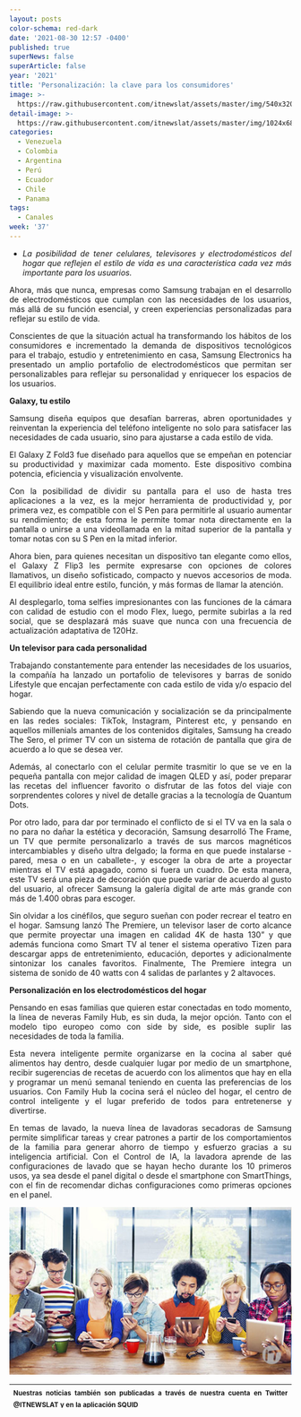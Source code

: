 ```yaml
---
layout: posts
color-schema: red-dark
date: '2021-08-30 12:57 -0400'
published: true
superNews: false
superArticle: false
year: '2021'
title: 'Personalización: la clave para los consumidores'
image: >-
  https://raw.githubusercontent.com/itnewslat/assets/master/img/540x320/Consumidor-Digital-p.jpg
detail-image: >-
  https://raw.githubusercontent.com/itnewslat/assets/master/img/1024x680/Consumidor-Digital-g.jpg
categories:
  - Venezuela
  - Colombia
  - Argentina
  - Perú
  - Ecuador
  - Chile
  - Panama
tags:
  - Canales
week: '37'
---
```

<ul style="list-style-type: disc; text-align: justify;">
	<li><em>La posibilidad de tener celulares, televisores y electrodomésticos del hogar que reflejen el estilo de vida es una característica cada vez más importante para los usuarios.</em></li>
</ul>
<p style="text-align: justify;">Ahora, más que nunca, empresas como Samsung trabajan en el desarrollo de electrodomésticos que cumplan con las necesidades de los usuarios, más allá de su función esencial, y creen experiencias personalizadas para reflejar su estilo de vida.</p>
<p style="text-align: justify;">Conscientes de que la situación actual ha transformando los hábitos de los consumidores e incrementado la demanda de dispositivos tecnológicos para el trabajo, estudio y entretenimiento en casa, Samsung Electronics ha presentado un amplio portafolio de electrodomésticos que permitan ser personalizables para reflejar su personalidad y enriquecer los espacios de los usuarios.</p>
<p style="text-align: justify;"><strong>Galaxy, tu estilo </strong></p>
<p style="text-align: justify;">Samsung diseña equipos que desafían barreras, abren oportunidades y reinventan la experiencia del teléfono inteligente no solo para satisfacer las necesidades de cada usuario, sino para ajustarse a cada estilo de vida.</p>
<p style="text-align: justify;">El Galaxy Z Fold3 fue diseñado para aquellos que se empeñan en potenciar su productividad y maximizar cada momento. Este dispositivo combina potencia, eficiencia y visualización envolvente.</p>
<p style="text-align: justify;">Con la posibilidad de dividir su pantalla para el uso de hasta tres aplicaciones a la vez, es la mejor herramienta de productividad y, por primera vez, es compatible con el S Pen para permitirle al usuario aumentar su rendimiento; de esta forma le permite tomar nota directamente en la pantalla o unirse a una videollamada en la mitad superior de la pantalla y tomar notas con su S Pen en la mitad inferior.</p>
<p style="text-align: justify;">Ahora bien, para quienes necesitan un dispositivo tan elegante como ellos, el Galaxy Z Flip3 les permite expresarse con opciones de colores llamativos, un diseño sofisticado, compacto y nuevos accesorios de moda. El equilibrio ideal entre estilo, función, y más formas de llamar la atención.</p>
<p style="text-align: justify;">Al desplegarlo, toma selfies impresionantes con las funciones de la cámara con calidad de estudio con el modo Flex, luego, permite subirlas a la red social, que se desplazará más suave que nunca con una frecuencia de actualización adaptativa de 120Hz.</p>
<p style="text-align: justify;"><strong>Un televisor para cada personalidad</strong></p>
<p style="text-align: justify;">Trabajando constantemente para entender las necesidades de los usuarios, la compañía ha lanzado un portafolio de televisores y barras de sonido Lifestyle que encajan perfectamente con cada estilo de vida y/o espacio del hogar.</p>
<p style="text-align: justify;">Sabiendo que la nueva comunicación y socialización se da principalmente en las redes sociales: TikTok, Instagram, Pinterest etc, y pensando en aquellos millenials amantes de los contenidos digitales, Samsung ha creado The Sero, el primer TV con un sistema de rotación de pantalla que gira de acuerdo a lo que se desea ver.</p>
<p style="text-align: justify;">Además, al conectarlo con el celular permite trasmitir lo que se ve en la pequeña pantalla con mejor calidad de imagen QLED y así, poder preparar las recetas del influencer favorito o disfrutar de las fotos del viaje con sorprendentes colores y nivel de detalle gracias a la tecnología de Quantum Dots.</p>
<p style="text-align: justify;">Por otro lado, para dar por terminado el conflicto de si el TV va en la sala o no para no dañar la estética y decoración, Samsung desarrolló The Frame, un TV que permite personalizarlo a través de sus marcos magnéticos intercambiables y diseño ultra delgado; la forma en que puede instalarse -pared, mesa o en un caballete-, y escoger la obra de arte a proyectar mientras el TV está apagado, como si fuera un cuadro. De esta manera, este TV será una pieza de decoración que puede variar de acuerdo al gusto del usuario, al ofrecer Samsung la galería digital de arte más grande con más de 1.400 obras para escoger.</p>
<p style="text-align: justify;">Sin olvidar a los cinéfilos, que seguro sueñan con poder recrear el teatro en el hogar. Samsung lanzó The Premiere, un televisor laser de corto alcance que permite proyectar una imagen en calidad 4K de hasta 130” y que además funciona como Smart TV al tener el sistema operativo Tizen para descargar apps de entretenimiento, educación, deportes y adicionalmente sintonizar los canales favoritos. Finalmente, The Premiere integra un sistema de sonido de 40 watts con 4 salidas de parlantes y 2 altavoces.</p>
<p style="text-align: justify;"><strong>Personalización en los electrodomésticos del hogar </strong></p>
<p style="text-align: justify;">Pensando en esas familias que quieren estar conectadas en todo momento, la línea de neveras Family Hub, es sin duda, la mejor opción. Tanto con el modelo tipo europeo como con side by side, es posible suplir las necesidades de toda la familia.</p>
<p style="text-align: justify;">Esta nevera inteligente permite organizarse en la cocina al saber qué alimentos hay dentro, desde cualquier lugar por medio de un smartphone, recibir sugerencias de recetas de acuerdo con los alimentos que hay en ella y programar un menú semanal teniendo en cuenta las preferencias de los usuarios. Con Family Hub la cocina será el núcleo del hogar, el centro de control inteligente y el lugar preferido de todos para entretenerse y divertirse.</p>
<p style="text-align: justify;">En temas de lavado, la nueva línea de lavadoras secadoras de Samsung permite simplificar tareas y crear patrones a partir de los comportamientos de la familia para generar ahorro de tiempo y esfuerzo gracias a su inteligencia artificial. Con el Control de IA, la lavadora aprende de las configuraciones de lavado que se hayan hecho durante los 10 primeros usos, ya sea desde el panel digital o desde el smartphone con SmartThings, con el fin de recomendar dichas configuraciones como primeras opciones en el panel.</p>

![](https://raw.githubusercontent.com/itnewslat/assets/master/img/540x320/Consumidor-Digital-p.jpg)

<table style="height: 42px;" width="569">
<tbody>
<tr>
<td style="text-align: justify;"><sub><strong>Nuestras noticias también son publicadas a través de nuestra cuenta en Twitter <a href="https://twitter.com/itnewslat?lang=es">@ITNEWSLAT</a> y en la aplicación <a href="https://squidapp.co/en/">SQUID</a></strong></sub></td>
</tr>
</tbody>
</table>